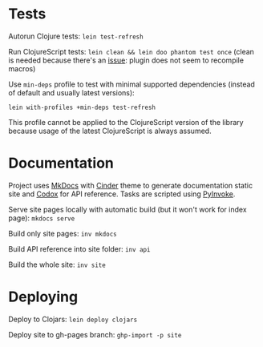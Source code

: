 # Tests

Autorun Clojure tests: `lein test-refresh`

Run ClojureScript tests: `lein clean && lein doo phantom test once`
(clean is needed because there's an [issue](https://github.com/bensu/doo/issues/51): plugin does not seem to recompile macros)

Use `min-deps` profile to test with minimal supported dependencies (instead of default and usually latest versions):
 
`lein with-profiles +min-deps test-refresh`

This profile cannot be applied to the ClojureScript version of the library because usage of the latest ClojureScript is always assumed.

# Documentation

Project uses [MkDocs](http://www.mkdocs.org/) with [Cinder](https://github.com/chrissimpkins/cinder) theme to generate documentation static site and 
[Codox](https://github.com/weavejester/codox) for API reference.
Tasks are scripted using [PyInvoke](http://www.pyinvoke.org/).

Serve site pages locally with automatic build (but it won't work for index page): `mkdocs serve`

Build only site pages: `inv mkdocs`

Build API reference into site folder: `inv api`

Build the whole site: `inv site`

# Deploying

Deploy to Clojars: `lein deploy clojars`

Deploy site to gh-pages branch: `ghp-import -p site`